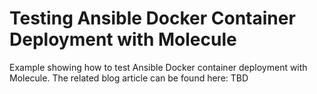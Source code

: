 # Testing Ansible Docker Container Deployment with Molecule

Example showing how to test Ansible Docker container deployment with Molecule.
The related blog article can be found here: TBD
